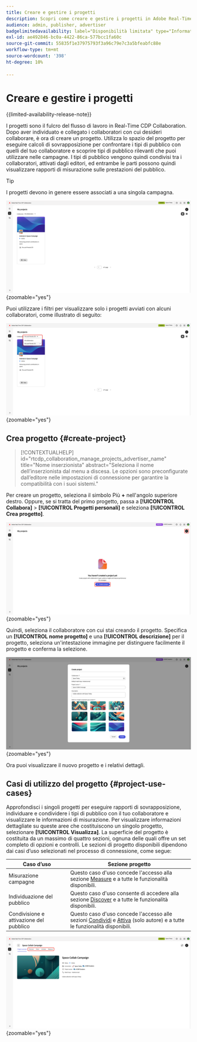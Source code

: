 ```yaml
---
title: Creare e gestire i progetti
description: Scopri come creare e gestire i progetti in Adobe Real-Time CDP Collaboration
audience: admin, publisher, advertiser
badgelimitedavailability: label="Disponibilità limitata" type="Informative" url="https://helpx.adobe.com/legal/product-descriptions/real-time-customer-data-platform-collaboration.html newtab=true"
exl-id: ae492846-bc0a-4422-86ca-577bcc1fa60c
source-git-commit: 55835f1e37975793f3a96c79e7c3a5bfeabfc88e
workflow-type: tm+mt
source-wordcount: '398'
ht-degree: 10%

---
```


# Creare e gestire i progetti

{{limited-availability-release-note}}

I progetti sono il fulcro del flusso di lavoro in Real-Time CDP Collaboration. Dopo aver individuato e collegato i collaboratori con cui desideri collaborare, è ora di creare un progetto. Utilizza lo spazio del progetto per eseguire calcoli di sovrapposizione per confrontare i tipi di pubblico con quelli del tuo collaboratore e scoprire tipi di pubblico rilevanti che puoi utilizzare nelle campagne. I tipi di pubblico vengono quindi condivisi tra i collaboratori, attivati dagli editori, ed entrambe le parti possono quindi visualizzare rapporti di misurazione sulle prestazioni del pubblico.

>[!TIP]
>
>I progetti devono in genere essere associati a una singola campagna.

![Visualizzazione di tutti i progetti, non filtrata.](/help/assets/collaborate/manage-view-projects/projects-overview-page.png){zoomable="yes"}

Puoi utilizzare i filtri per visualizzare solo i progetti avviati con alcuni collaboratori, come illustrato di seguito:

![Visualizzazione filtrata dei progetti con un unico collaboratore.](/help/assets/collaborate/manage-view-projects/filtered-project-view.png){zoomable="yes"}

## Crea progetto {#create-project}

>[!CONTEXTUALHELP]
>id="rtcdp_collaboration_manage_projects_advertiser_name"
>title="Nome inserzionista"
>abstract="Seleziona il nome dell’inserzionista dal menu a discesa. Le opzioni sono preconfigurate dall’editore nelle impostazioni di connessione per garantire la compatibilità con i suoi sistemi."

Per creare un progetto, seleziona il simbolo Più **+** nell&#39;angolo superiore destro. Oppure, se si tratta del primo progetto, passa a **[!UICONTROL Collabora]** > **[!UICONTROL Progetti personali]** e seleziona **[!UICONTROL Crea progetto]**.

![Selezionare il simbolo più o creare un progetto per impostare un nuovo progetto.](/help/assets/collaborate/manage-view-projects/create-project.png){zoomable="yes"}

Quindi, seleziona il collaboratore con cui stai creando il progetto. Specifica un **[!UICONTROL nome progetto]** e una **[!UICONTROL descrizione]** per il progetto, seleziona un&#39;intestazione immagine per distinguere facilmente il progetto e conferma la selezione.

![Opzioni necessarie per impostare un nuovo progetto](/help/assets/collaborate/manage-view-projects/create-project-required-info.png){zoomable="yes"}

Ora puoi visualizzare il nuovo progetto e i relativi dettagli.

## Casi di utilizzo del progetto {#project-use-cases}

Approfondisci i singoli progetti per eseguire rapporti di sovrapposizione, individuare e condividere i tipi di pubblico con il tuo collaboratore e visualizzare le informazioni di misurazione. Per visualizzare informazioni dettagliate su queste aree che costituiscono un singolo progetto, selezionare **[!UICONTROL Visualizza]**. La superficie del progetto è costituita da un massimo di quattro sezioni, ognuna delle quali offre un set completo di opzioni e controlli. Le sezioni di progetto disponibili dipendono dai casi d’uso selezionati nel processo di connessione, come segue:

| Caso d’uso | Sezione progetto |
| --- | --- |
| Misurazione campagne | Questo caso d&#39;uso concede l&#39;accesso alla sezione [Measure](/help/guide/collaborate/measure.md) e a tutte le funzionalità disponibili. |
| Individuazione del pubblico | Questo caso d&#39;uso consente di accedere alla sezione [Discover](/help/guide/collaborate/discover.md) e a tutte le funzionalità disponibili. |
| Condivisione e attivazione del pubblico | Questo caso d&#39;uso concede l&#39;accesso alle sezioni [Condividi](/help/guide/collaborate/share.md) e [Attiva](/help/guide/collaborate/activate.md) (solo autore) e a tutte le funzionalità disponibili. |

![Visualizzazione del progetto con le sezioni disponibili evidenziate.](/help/assets/collaborate/manage-view-projects/project-sections.png){zoomable="yes"}
